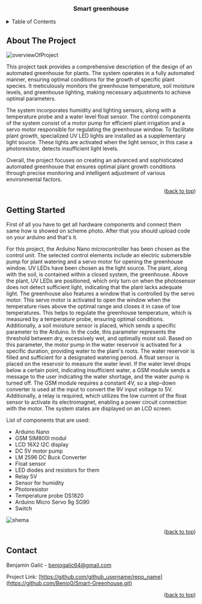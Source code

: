 
<a name="readme-top"></a>



<br />
<div align="center">




<h3 align="center">Smart greenhouse</h3>

</div>

<details>
  <summary>Table of Contents</summary>
  <ol>
    <li>
      <a href="#about-the-project">About The Project</a>
    </li>
    <li>
      <a href="#getting-started">Getting Started</a>
    </li>
    <li><a href="#usage">Usage</a></li>
    <li><a href="#contact">Contact</a></li>
    <li><a href="#acknowledgments">Acknowledgments</a></li>
  </ol>
</details>




## About The Project

![overviewOfProject](https://github.com/Benjo0/Smart-Greenhouse/assets/45501925/79c655bf-c345-4a24-83f3-69c5eed5b8e1)

This project task provides a comprehensive description of the design of an automated greenhouse for plants. The system operates in a fully automated manner, ensuring optimal conditions for the growth of specific plant species. It meticulously monitors the greenhouse temperature, soil moisture levels, and greenhouse lighting, making necessary adjustments to achieve optimal parameters. 

The system incorporates humidity and lighting sensors, along with a temperature probe and a water level float sensor. The control components of the system consist of a motor pump for efficient plant irrigation and a servo motor responsible for regulating the greenhouse window. To facilitate plant growth, specialized UV LED lights are installed as a supplementary light source. These lights are activated when the light sensor, in this case a photoresistor, detects insufficient light levels.

Overall, the project focuses on creating an advanced and sophisticated automated greenhouse that ensures optimal plant growth conditions through precise monitoring and intelligent adjustment of various environmental factors.

<p align="right">(<a href="#readme-top">back to top</a>)</p>




## Getting Started

First of all you have to get all hardware components and connect them same how is showed on scheme photo. 
After that you should upload code on your arduino and that's it.





For this project, the Arduino Nano microcontroller has been chosen as the control unit. The selected control elements include an electric submersible pump for plant watering and a servo motor for opening the greenhouse window. UV LEDs have been chosen as the light source. The plant, along with the soil, is contained within a closed system, the greenhouse. Above the plant, UV LEDs are positioned, which only turn on when the photosensor does not detect sufficient light, indicating that the plant lacks adequate light. The greenhouse also features a window that is controlled by the servo motor. This servo motor is activated to open the window when the temperature rises above the optimal range and closes it in case of low temperatures. This helps to regulate the greenhouse temperature, which is measured by a temperature probe, ensuring optimal conditions. Additionally, a soil moisture sensor is placed, which sends a specific parameter to the Arduino. In the code, this parameter represents the threshold between dry, excessively wet, and optimally moist soil. Based on this parameter, the motor pump in the water reservoir is activated for a specific duration, providing water to the plant's roots. The water reservoir is filled and sufficient for a designated watering period. A float sensor is placed on the reservoir to measure the water level. If the water level drops below a certain point, indicating insufficient water, a GSM module sends a message to the user indicating the water shortage, and the water pump is turned off. The GSM module requires a constant 4V, so a step-down converter is used at the input to convert the 9V input voltage to 5V. Additionally, a relay is required, which utilizes the low current of the float sensor to activate its electromagnet, enabling a power circuit connection with the motor. The system states are displayed on an LCD screen.

List of components that are used: 
    <ul>
    <li>Arduino Nano</li>
    <li>GSM SIM800l modul</li>
    <li>LCD 16X2 I2C display</li>
    <li> DC 5V motor pump</li>
    <li> LM 2596 DC Buck Converter</li>
    <li> Float sensor</li>
    <li> LED diodes and resistors for them</li>
    <li> Relay 5V </li>
    <li> Sensor for humidity </li>
    <li> Photoresistor </li>
    <li> Temperature probe DS1820</li>
    <li> Arduino Micro Servo 9g SG90 </li>
    <li> Switch </li>
    </ul>

![shema](https://github.com/Benjo0/Smart-Greenhouse/assets/45501925/754e78d5-05b6-47bd-9348-c87fd6e580fc)

<p align="right">(<a href="#readme-top">back to top</a>)</p>








## Contact

Benjamin Galić -  benjogalic64@gmail.com

Project Link: [https://github.com/github_username/repo_name](https://github.com/Benjo0/Smart-Greenhouse.git)

<p align="right">(<a href="#readme-top">back to top</a>)</p>


